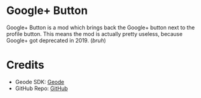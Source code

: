 # Google+ Button

Google+ Button is a mod which brings back the Google+ button next to the profile button.
This means the mod is actually pretty useless, because Google+ got deprecated in 2019. (*bruh*)

# Credits
- Geode SDK: [Geode](https://geode-sdk.org)
- GitHub Repo: [GitHub](https://github.com/lce2011/GooglePlusButton)